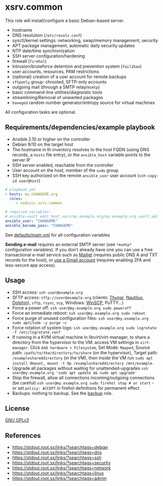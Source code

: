 # xsrv.common

This role will install/configure a basic Debian-based server. 

- hostname
- DNS resolution (`/etc/resolv.conf`)
- sysctl/kernel settings: networking, swap/memory management, security
- APT package management, automatic daily security updates
- NTP date/time synchronization
- SSH server configuration/hardening
- firewall (`firehol`)
- Intrusion/bruteforce detention and prevention system (`fail2ban`)
- user accounts, resources, PAM restrictions
- (optional) creation of a user account for remote backups
- `sftponly` group: chrooted, SFTP-only accounts
- outgoing mail (through a SMTP relay/`msmtp`)
- basic command-line utilities/diagnostic tools
- streamlining/Removal of unwanted packages
- `haveged` random number generator/entropy source for virtual machines

All configuration tasks are optional.

## Requirements/dependencies/example playbook

- Ansible 2.10 or higher on the controller
- Debian 9/10 on the target host
- The hostname in th inventory resolves to the host FQDN (using DNS records, a `hosts` file entry), or the `ansible_host` variable points to the server IP
- SSH server enabled, reachable from the controller
- User account on the host, member of the `sudo` group
- SSH key authorized on the remote `ansible_user` user account (`ssh-copy-id user@host`)


```yaml
# playbook.yml
- hosts: my.CHANGEME.org
  roles:
     - nodiscc.xsrv.common

# required variables:
# ansible-vault edit host_vars/my.example.org/my.example.org.vault.yml
ansible_user: "CHANGEME"
ansible_become_pass: "CHANGEME"
```

See [defaults/main.yml](defaults/main.yml) for all configuration variables

**Sending e-mail** requires an external SMTP server (see `*msmtp*` configuration variables). If you don't already have one you can use a free transactional e-mail service such as [Mailjet](https://www.mailjet.com/) (requires public DNS A and TXT records for the host), or [use a Gmail account](https://caupo.ee/blog/2020/07/05/how-to-install-msmtp-to-debian-10-for-sending-emails-with-gmail/) (requires enabling 2FA and less-secure app access).


## Usage

 - SSH access: `ssh user@example.org`
 - SFTP access: `sftp://user@example.org` (clients: [Thunar](http://docs.xfce.org/xfce/thunar/start), [Nautilus](https://wiki.gnome.org/action/show/Apps/Nautilus), [Dolphin](https://www.kde.org/applications/system/dolphin/)), `sftp`, `rsync`, `scp`, Windows: [WinSCP](https://winscp.net/eng/index.php), PuTTY...)
- Force a power off: `ssh user@my.example.org sudo poweroff`
- Force an immediate reboot: `ssh user@my.example.org sudo reboot`
- Force purge of unused configuration files: `ssh user@my.example.org sudo aptitude -y purge ~c`
- Force rotation of system logs: `ssh user@my.example.org sudo logrotate -f /etc/logrotate.conf`
- If running in a KVM virtual machine in libvirt/virt-manager, to share a directory from the hypervisor to the VM: access VM settings in `virt-manager`. Click `Add hardware > Filesystem`, Set Mode: `Mapped`, Source path: `/path/to/the/directory/to/share` (on the hypervisor), Target path: `/exampleshareddirectory` (in the VM), then inside the VM run `sudo apt install 9mount, mount -t 9p /exampleshareddirectory /mnt/example`.
- Upgrade all packages without waiting for unattended-upgrades `ssh user@my.example.org 'sudo apt update && sudo apt upgrade'`
- Stop the firewall, allow all connections incoming/outgoing connections (be careful) `ssh user@my.example.org sudo firehol stop # or start` - or set `policy: ACCEPT` in firehol definitions for permanent effect
- Backups: nothing to backup. See the [backup](../backup/README.md) role.


## License

[GNU GPLv3](../../LICENSE)


## References

- https://stdout.root.sx/links/?searchtags=debian
- https://stdout.root.sx/links/?searchtags=dns
- https://stdout.root.sx/links/?searchtags=ssh
- https://stdout.root.sx/links/?searchtags=security
- https://stdout.root.sx/links/?searchtags=network
- https://stdout.root.sx/links/?searchtags=linux
- https://stdout.root.sx/links/?searchtags=admin
